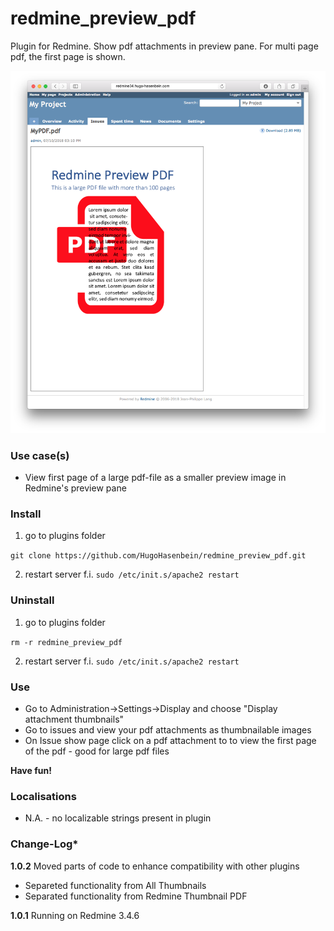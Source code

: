 # redmine_preview_pdf

Plugin for Redmine. Show pdf attachments in preview pane. For multi page pdf, the first page is shown.

![PNG that represents a quick overview](/doc/Overview.png)

### Use case(s)

* View first page of a large pdf-file as a smaller preview image in Redmine's preview pane

### Install

1. go to plugins folder

`git clone https://github.com/HugoHasenbein/redmine_preview_pdf.git`

2. restart server f.i.  `sudo /etc/init.s/apache2 restart`

### Uninstall

1. go to plugins folder

`rm -r redmine_preview_pdf`

2. restart server f.i.  `sudo /etc/init.s/apache2 restart`

### Use

* Go to Administration->Settings->Display and choose "Display attachment thumbnails"
* Go to issues and view your pdf attachments as thumbnailable images
* On Issue show page click on a pdf attachment to to view the first page of the pdf - good for large pdf files

**Have fun!**

### Localisations

* N.A. - no localizable strings present in plugin

### Change-Log* 

**1.0.2** Moved parts of code to enhance compatibility with other plugins
- Separeted functionality from All Thumbnails
- Separated functionality from Redmine Thumbnail PDF

**1.0.1** Running on Redmine 3.4.6
